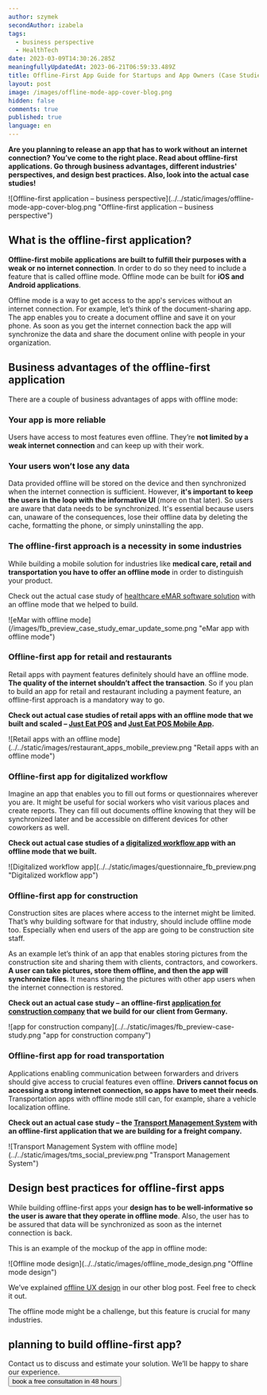 ```yaml
---
author: szymek
secondAuthor: izabela
tags:
  - business perspective
  - HealthTech
date: 2023-03-09T14:30:26.285Z
meaningfullyUpdatedAt: 2023-06-21T06:59:33.489Z
title: Offline-First App Guide for Startups and App Owners (Case Studies Included)
layout: post
image: /images/offline-mode-app-cover-blog.png
hidden: false
comments: true
published: true
language: en
---
```

**Are you planning to release an app that has to work without an internet connection? You’ve come to the right place. Read about offline-first applications. Go through business advantages, different industries' perspectives, and design best practices. Also, look into the actual case studies!**

<div className="image">![Offline-first application – business perspective](../../static/images/offline-mode-app-cover-blog.png "Offline-first application – business perspective")</div>

## What is the offline-first application?

**Offline-first mobile applications are built to fulfill their purposes with a weak or no internet connection**. In order to do so they need to include a feature that is called offline mode. Offline mode can be built for **iOS and Android applications**.

Offline mode is a way to get access to the app's services without an internet connection. For example, let’s think of the document-sharing app. The app enables you to create a document offline and save it on your phone. As soon as you get the internet connection back the app will synchronize the data and share the document online with people in your organization.

## Business advantages of the offline-first application

There are a couple of business advantages of apps with offline mode:

### Your app is more reliable

Users have access to most features even offline. They’re **not limited by a weak internet connection** and can keep up with their work.

### Your users won’t lose any data

Data provided offline will be stored on the device and then synchronized when the internet connection is sufficient. However, **it's important to keep the users in the loop with the informative UI** (more on that later). So users are aware that data needs to be synchronized. It's essential because users can, unaware of the consequences, lose their offline data by deleting the cache, formatting the phone, or simply uninstalling the app.

### The offline-first approach is a necessity in some industries

While building a mobile solution for industries like **medical care, retail and transportation you have to offer an offline mode** in order to distinguish your product. 

Check out the actual case study of [healthcare eMAR software solution](/projects/emar-healthcare-solution/) with an offline mode that we helped to build.

<div className="image">![eMar with offline mode](/images/fb_preview_case_study_emar_update_some.png "eMar  app with offline mode")</div>

### Offline-first app for retail and restaurants

Retail apps with payment features definitely should have an offline mode. **The quality of the internet shouldn’t affect the transaction**. So if you plan to build an app for retail and restaurant including a payment feature, an offline-first approach is a mandatory way to go.

**Check out actual case studies of retail apps with an offline mode that we built and scaled – [Just Eat POS](/projects/system-for-restaurants) and [Just Eat POS Mobile App](/projects/system-for-restaurants-mobile).**

<div className="image">![Retail apps with an offline mode](../../static/images/restaurant_apps_mobile_preview.png "Retail apps with an offline mode")</div>

### Offline-first app for digitalized workflow

Imagine an app that enables you to fill out forms or questionnaires wherever you are. It might be useful for social workers who visit various places and create reports. They can fill out documents offline knowing that they will be synchronized later and be accessible on different devices for other coworkers as well.

**Check out actual case studies of a [digitalized workflow app](/projects/app-digitized-surveys) with an offline mode that we built.**

<div className="image">![Digitalized workflow app](../../static/images/questionnaire_fb_preview.png "Digitalized workflow app")</div>

### Offline-first app for construction

Construction sites are places where access to the internet might be limited. That’s why building software for that industry, should include offline mode too. Especially when end users of the app are going to be construction site staff.

As an example let’s think of an app that enables storing pictures from the construction site and sharing them with clients, contractors, and coworkers. **A user can take pictures, store them offline, and then the app will synchronize files**. It means sharing the pictures with other app users when the internet connection is restored.

**Check out an actual case study – an offline-first [application for construction company](/projects/document-management-apps-construction/) that we build for our client from Germany.**

<div className="image">![app for construction company](../../static/images/fb_preview-case-study.png "app for construction company")</div>

### Offline-first app for road transportation

Applications enabling communication between forwarders and drivers should give access to crucial features even offline. **Drivers cannot focus on accessing a strong internet connection, so apps have to meet their needs**. Transportation apps with offline mode still can, for example, share a vehicle localization offline.

**Check out an actual case study – the [Transport Management System](projects/transportation-management-system) with an offline-first application that we are building for a freight company.**

<div className="image">![Transport Management System with offline mode](../../static/images/tms_social_preview.png "Transport Management System")</div>

## Design best practices for offline-first apps

While building offline-first apps your **design has to be well-informative so the user is aware that they operate in offline mode**. Also, the user has to be assured that data will be synchronized as soon as the internet connection is back.

This is an example of the mockup of the app in offline mode:

<div className="image">![Offline mode design](../../static/images/offline_mode_design.png "Offline mode design")</div>

We’ve explained [offline UX design](/blog/ux-design-healthcare-medical-apps-case-study#ux-design-for-offline-mode) in our other blog post. Feel free to check it out.

The offline mode might be a challenge, but this feature is crucial for many industries.

<div className="block-button"><h2>planning to build offline-first app?</h2><div>Contact us to discuss and estimate your solution. We’ll be happy to share our experience.</div><a href="/start-project"><button>book a free consultation in 48 hours</button></a></div>